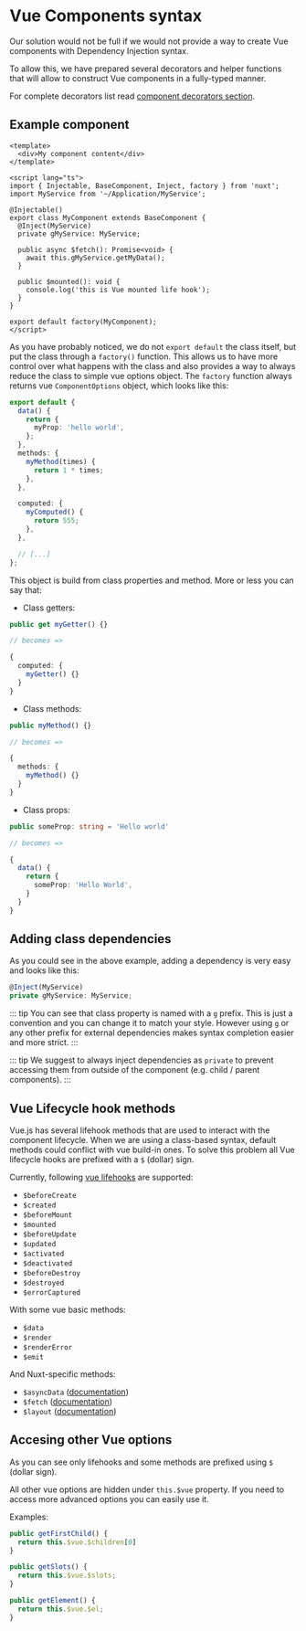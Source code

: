 # Vue Components syntax

Our solution would not be full if we would not provide a way to create Vue components with Dependency Injection syntax.

To allow this, we have prepared several decorators and helper functions that will allow to construct Vue components in a fully-typed manner.

For complete decorators list read [component decorators section](./component-decorators).

## Example component

```vue
<template>
  <div>My component content</div>
</template>

<script lang="ts">
import { Injectable, BaseComponent, Inject, factory } from 'nuxt';
import MyService from '~/Application/MyService';

@Injectable()
export class MyComponent extends BaseComponent {
  @Inject(MyService)
  private gMyService: MyService;

  public async $fetch(): Promise<void> {
    await this.gMyService.getMyData();
  }

  public $mounted(): void {
    console.log('this is Vue mounted life hook');
  }
}

export default factory(MyComponent);
</script>
```

As you have probably noticed, we do not `export default` the class itself, but put the class through a `factory()` function.
This allows us to have more control over what happens with the class and also provides a way to always reduce the class to simple vue options object. The `factory` function always returns vue `ComponentOptions` object, which looks like this:

```ts
export default {
  data() {
    return {
      myProp: 'hello world',
    };
  },
  methods: {
    myMethod(times) {
      return 1 * times;
    },
  },

  computed: {
    myComputed() {
      return 555;
    },
  },

  // [...]
};
```

This object is build from class properties and method. More or less you can say that:

- Class getters:

```ts
public get myGetter() {}

// becomes =>

{
  computed: {
    myGetter() {}
  }
}
```

- Class methods:

```ts
public myMethod() {}

// becomes =>

{
  methods: {
    myMethod() {}
  }
}
```

- Class props:

```ts
public someProp: string = 'Hello world'

// becomes =>

{
  data() {
    return {
      someProp: 'Hello World',
    }
  }
}
```

## Adding class dependencies

As you could see in the above example, adding a dependency is very easy and looks like this:

```ts
@Inject(MyService)
private gMyService: MyService;
```

::: tip
You can see that class property is named with a `g` prefix. This is just a convention and you can change it to match your style.
However using `g` or any other prefix for external dependencies makes syntax completion easier and more strict.
:::

::: tip
We suggest to always inject dependencies as `private` to prevent accessing them from outside of the component (e.g. child / parent components).
:::

## Vue Lifecycle hook methods

Vue.js has several lifehook methods that are used to interact with the component lifecycle.
When we are using a class-based syntax, default methods could conflict with vue build-in ones. To solve this problem all Vue lifecycle hooks are prefixed with a `$` (dollar) sign.

Currently, following [vue lifehooks](https://vuejs.org/v2/api/#Options-Lifecycle-Hooks) are supported:

- `$beforeCreate`
- `$created`
- `$beforeMount`
- `$mounted`
- `$beforeUpdate`
- `$updated`
- `$activated`
- `$deactivated`
- `$beforeDestroy`
- `$destroyed`
- `$errorCaptured`

With some vue basic methods:

- `$data`
- `$render`
- `$renderError`
- `$emit`

And Nuxt-specific methods:

- `$asyncData` ([documentation](https://nuxtjs.org/guide/async-data))
- `$fetch` ([documentation](https://nuxtjs.org/api/pages-fetch))
- `$layout` ([documentation](https://nuxtjs.org/api/pages-layout))

## Accesing other Vue options

As you can see only lifehooks and some methods are prefixed using `$` (dollar sign).

All other vue options are hidden under `this.$vue` property. If you need to access more advanced options you can easily use it.

Examples:

```ts
public getFirstChild() {
  return this.$vue.$children[0]
}

public getSlots() {
  return this.$vue.$slots;
}

public getElement() {
  return this.$vue.$el;
}
```
